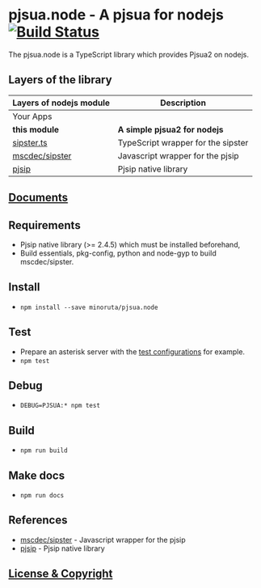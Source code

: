 # pjsua.node - A pjsua for nodejs [![Build Status](https://travis-ci.org/minoruta/pjsua.node.svg?branch=master)](https://travis-ci.org/minoruta/pjsua.node)

The pjsua.node is a TypeScript library which provides Pjsua2 on nodejs.

## Layers of the library

| Layers of nodejs module | Description
|-----------------|-------------
| Your Apps | |
| **this module** | **A simple pjsua2 for nodejs**
| [sipster.ts](https://github.com/minoruta/sipster.ts) | TypeScript wrapper for the sipster
| [mscdec/sipster](https://github.com/mscdex/sipster) | Javascript wrapper for the pjsip
| [pjsip](http://www.pjsip.org) | Pjsip native library

## [Documents](https://minoruta.github.io/pjsua.node)

## Requirements
- Pjsip native library (>= 2.4.5) which must be installed beforehand,
- Build essentials, pkg-config, python and node-gyp to build mscdec/sipster.

## Install
- `npm install --save minoruta/pjsua.node`

## Test
- Prepare an asterisk server with the [test configurations](./test/volume) for example.
- `npm test`

## Debug
- `DEBUG=PJSUA:* npm test`

## Build
- `npm run build`

## Make docs
- `npm run docs`

## References
- [mscdec/sipster](https://github.com/mscdex/sipster) - Javascript wrapper for the pjsip
- [pjsip](http://www.pjsip.org) - Pjsip native library

## [License & Copyright](./LICENSE)
